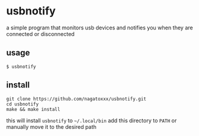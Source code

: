 # usbnotify
a simple program that monitors usb devices and notifies you when they are connected or disconnected

## usage
```
$ usbnotify
```

## install
``` 
git clone https://github.com/nagatoxxx/usbnotify.git
cd usbnotify
make && make install
```
this will install ```usbnotify``` to ```~/.local/bin```
add this directory to ```PATH``` or manually move it to the desired path
